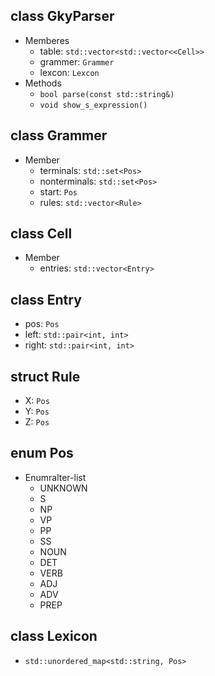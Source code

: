 ## class GkyParser
- Memberes
  - table: `std::vector<std::vector<<Cell>>`
  - grammer: `Grammer`
  - lexcon: `Lexcon`
- Methods
  - `bool parse(const std::string&)`
  - `void show_s_expression()`

## class Grammer
- Member
  - terminals: `std::set<Pos>`
  - nonterminals: `std::set<Pos>`
  - start: `Pos`
  - rules: `std::vector<Rule>`

## class Cell
- Member
  - entries: `std::vector<Entry>`

## class Entry
- pos: `Pos`
- left: `std::pair<int, int>`
- right: `std::pair<int, int>`

## struct Rule
- X: `Pos`
- Y: `Pos`
- Z: `Pos`

## enum Pos
- Enumralter-list
  - UNKNOWN
  - S
  - NP
  - VP
  - PP
  - SS
  - NOUN
  - DET
  - VERB
  - ADJ
  - ADV
  - PREP

## class Lexicon
- `std::unordered_map<std::string, Pos>`
